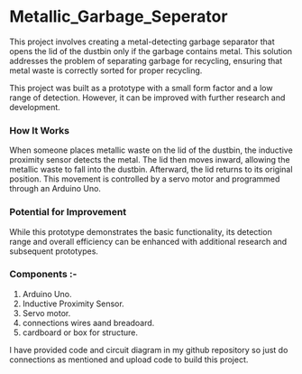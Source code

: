 # Metallic_Garbage_Seperator
This project involves creating a metal-detecting garbage separator that opens the lid of the dustbin only if the garbage contains metal. This solution addresses the problem of separating garbage for recycling, ensuring that metal waste is correctly sorted for proper recycling.

This project was built as a prototype with a small form factor and a low range of detection. However, it can be improved with further research and development. 

### How It Works
When someone places metallic waste on the lid of the dustbin, the inductive proximity sensor detects the metal. The lid then moves inward, allowing the metallic waste to fall into the dustbin. Afterward, the lid returns to its original position. This movement is controlled by a servo motor and programmed through an Arduino Uno.

### Potential for Improvement
While this prototype demonstrates the basic functionality, its detection range and overall efficiency can be enhanced with additional research and subsequent prototypes.

### Components :-
1. Arduino Uno.
2. Inductive Proximity Sensor.
3. Servo motor.
4. connections wires aand breadoard.
5. cardboard or box for structure.

I have provided code and circuit diagram in my github repository so just do connections as mentioned and upload code to build this project.
